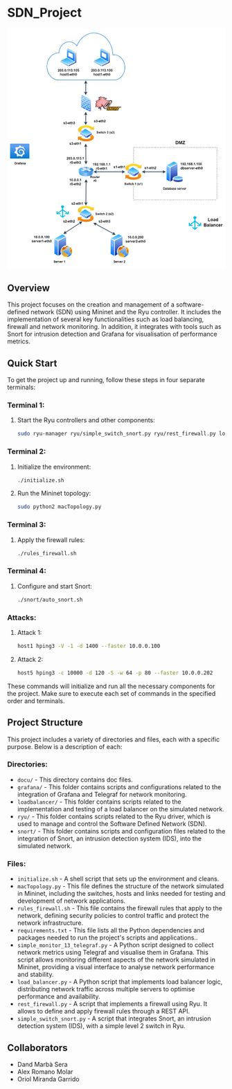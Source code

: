 # SDN_Project
![SDN_Project](docu/v2.2.jpeg)

## Overview
This project focuses on the creation and management of a software-defined network (SDN) using Mininet and the Ryu controller. It includes the implementation of several key functionalities such as load balancing, firewall and network monitoring. In addition, it integrates with tools such as Snort for intrusion detection and Grafana for visualisation of performance metrics.

## Quick Start

To get the project up and running, follow these steps in four separate terminals:

### Terminal 1:
1. Start the Ryu controllers and other components:
    ```sh
    sudo ryu-manager ryu/simple_switch_snort.py ryu/rest_firewall.py loadbalancer/load_balancer.py grafana/simple_monitor_13_telegraf.py
    ```


### Terminal 2:
1. Initialize the environment:
    ```sh
    ./initialize.sh
    ```
2. Run the Mininet topology:
    ```sh
    sudo python2 macTopology.py
    ```

### Terminal 3:
1. Apply the firewall rules:
    ```sh
    ./rules_firewall.sh
    ```

### Terminal 4:
1. Configure and start Snort:
    ```sh
    ./snort/auto_snort.sh
    ```

### Attacks:
1. Attack 1:
    ```sh
    host1 hping3 -V -1 -d 1400 --faster 10.0.0.100
    ```
2. Attack 2:
    ```sh
    host5 hping3 -c 10000 -d 120 -S -w 64 -p 80 --faster 10.0.0.202
    ```

These commands will initialize and run all the necessary components for the project. Make sure to execute each set of commands in the specified order and terminals.


## Project Structure

This project includes a variety of directories and files, each with a specific purpose. Below is a description of each:

### Directories:

- `docu/` - This directory contains doc files.
- `grafana/` - This folder contains scripts and configurations related to the integration of Grafana and Telegraf for network monitoring.
- `loadbalancer/` - This folder contains scripts related to the implementation and testing of a load balancer on the simulated network.
- `ryu/` - This folder contains scripts related to the Ryu driver, which is used to manage and control the Software Defined Network (SDN).
- `snort/` - This folder contains scripts and configuration files related to the integration of Snort, an intrusion detection system (IDS), into the simulated network.

### Files:

- `initialize.sh` - A shell script that sets up the environment and cleans.
- `macTopology.py` - This file defines the structure of the network simulated in Mininet, including the switches, hosts and links needed for testing and development of network applications.
- `rules_firewall.sh` - This file contains the firewall rules that apply to the network, defining security policies to control traffic and protect the network infrastructure.
- `requirements.txt` - This file lists all the Python dependencies and packages needed to run the project's scripts and applications..
- `simple_monitor_13_telegraf.py` - A Python script designed to collect network metrics using Telegraf and visualise them in Grafana. This script allows monitoring different aspects of the network simulated in Mininet, providing a visual interface to analyse network performance and stability.
- `load_balancer.py` - A Python script that implements load balancer logic, distributing network traffic across multiple servers to optimise performance and availability.
- `rest_firewall.py` - A script that implements a firewall using Ryu. It allows to define and apply firewall rules through a REST API.
- `simple_switch_snort.py` - A script that integrates Snort, an intrusion detection system (IDS), with a simple level 2 switch in Ryu.



## Collaborators 
* Dand Marbà Sera
* Alex Romano Molar
* Oriol Miranda Garrido 